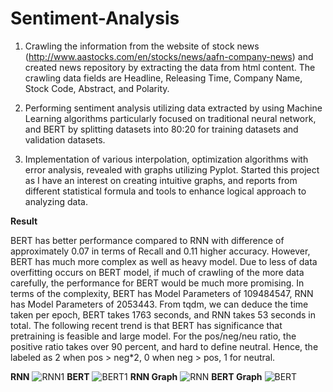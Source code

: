 # Sentiment-Analysis



1. Crawling the information from the website of stock news (http://www.aastocks.com/en/stocks/news/aafn-company-news) and created news repository by extracting the data from html content. The crawling data fields
are Headline, Releasing Time, Company Name, Stock Code, Abstract, and Polarity.

2. Performing sentiment analysis utilizing data extracted by using Machine Learning algorithms particularly focused on traditional neural network, and BERT by splitting datasets into 80:20 for training datasets and
validation datasets.

3. Implementation of various interpolation, optimization algorithms with error analysis, revealed with graphs utilizing
Pyplot. Started this project as I have an interest on creating intuitive graphs, and reports from different statistical formula and tools to enhance logical approach to analyzing data.








**Result** 


BERT has better performance compared to RNN with difference of approximately 0.07 in terms of Recall and 0.11 higher accuracy. However, BERT has much more complex as well as heavy model. Due to less of data overfitting occurs on BERT model, if much of crawling of the more data carefully, the performance for BERT would be much more promising. In terms of the complexity, BERT has Model Parameters of 109484547, RNN has Model Parameters of 2053443. From tqdm, we can deduce the time taken per epoch, BERT takes 1763 seconds, and RNN takes 53 seconds in total. The following recent trend is that BERT has significance that pretraining is feasible and large model. For the pos/neg/neu ratio, the positive ratio takes over 90 percent, and hard to define neutral. Hence, the labeled as 2 when pos > neg*2, 0 when neg > pos, 1 for neutral.

**RNN** 
![RNN1](https://user-images.githubusercontent.com/74304944/203905984-0de07018-47a3-40ca-a3f9-28d2b7d9b7b8.png)
**BERT** 
![BERT1](https://user-images.githubusercontent.com/74304944/203905996-80086906-a219-4ad5-908a-eeb3dff7d342.png)
**RNN Graph** 
![RNN](https://user-images.githubusercontent.com/74304944/203906031-92c32833-65d4-4689-b14d-ad7750d351af.png)
**BERT Graph** 
![BERT](https://user-images.githubusercontent.com/74304944/203906056-911ceb98-67db-4ccb-aaa4-9068ac0f8ca3.png)






